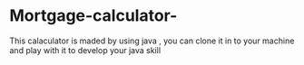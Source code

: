 # Mortgage-calculator-
This calaculator is maded by using java , 
you can clone it in to your machine and play with it to develop your
java skill
